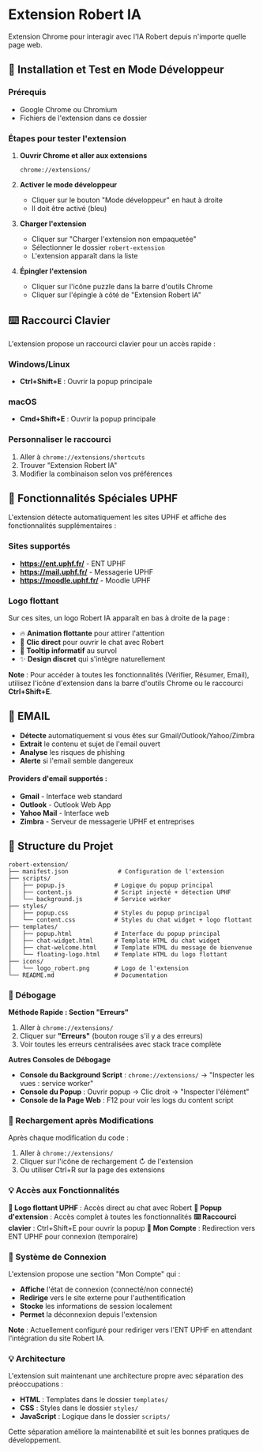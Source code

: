# Extension Robert IA

Extension Chrome pour interagir avec l'IA Robert depuis n'importe quelle page web.

## 🚀 Installation et Test en Mode Développeur

### Prérequis
- Google Chrome ou Chromium
- Fichiers de l'extension dans ce dossier

### Étapes pour tester l'extension

1. **Ouvrir Chrome et aller aux extensions**
   ```
   chrome://extensions/
   ```

2. **Activer le mode développeur**
   - Cliquer sur le bouton "Mode développeur" en haut à droite
   - Il doit être activé (bleu)

3. **Charger l'extension**
   - Cliquer sur "Charger l'extension non empaquetée"
   - Sélectionner le dossier `robert-extension`
   - L'extension apparaît dans la liste

4. **Épingler l'extension**
   - Cliquer sur l'icône puzzle dans la barre d'outils Chrome
   - Cliquer sur l'épingle à côté de "Extension Robert IA"

## ⌨️ Raccourci Clavier

L'extension propose un raccourci clavier pour un accès rapide :

### Windows/Linux
- **Ctrl+Shift+E** : Ouvrir la popup principale

### macOS
- **Cmd+Shift+E** : Ouvrir la popup principale

### Personnaliser le raccourci
1. Aller à `chrome://extensions/shortcuts`
2. Trouver "Extension Robert IA"
3. Modifier la combinaison selon vos préférences

## 🎯 Fonctionnalités Spéciales UPHF

L'extension détecte automatiquement les sites UPHF et affiche des fonctionnalités supplémentaires :

### Sites supportés
- **https://ent.uphf.fr/** - ENT UPHF
- **https://mail.uphf.fr/** - Messagerie UPHF  
- **https://moodle.uphf.fr/** - Moodle UPHF

### Logo flottant
Sur ces sites, un logo Robert IA apparaît en bas à droite de la page :
- 🔥 **Animation flottante** pour attirer l'attention  
- 💬 **Clic direct** pour ouvrir le chat avec Robert
- 🎯 **Tooltip informatif** au survol
- ✨ **Design discret** qui s'intègre naturellement

**Note** : Pour accéder à toutes les fonctionnalités (Vérifier, Résumer, Email), utilisez l'icône d'extension dans la barre d'outils Chrome ou le raccourci **Ctrl+Shift+E**.

## 📧 **EMAIL**
- **Détecte** automatiquement si vous êtes sur Gmail/Outlook/Yahoo/Zimbra
- **Extrait** le contenu et sujet de l'email ouvert
- **Analyse** les risques de phishing
- **Alerte** si l'email semble dangereux

#### Providers d'email supportés :
- **Gmail** - Interface web standard
- **Outlook** - Outlook Web App
- **Yahoo Mail** - Interface web
- **Zimbra** - Serveur de messagerie UPHF et entreprises

## 🔧 Structure du Projet

```
robert-extension/
├── manifest.json              # Configuration de l'extension
├── scripts/
│   ├── popup.js              # Logique du popup principal
│   ├── content.js            # Script injecté + détection UPHF
│   └── background.js         # Service worker
├── styles/
│   ├── popup.css             # Styles du popup principal
│   └── content.css           # Styles du chat widget + logo flottant
├── templates/
│   ├── popup.html            # Interface du popup principal
│   ├── chat-widget.html      # Template HTML du chat widget
│   ├── chat-welcome.html     # Template HTML du message de bienvenue
│   └── floating-logo.html    # Template HTML du logo flottant
├── icons/
│   └── logo_robert.png       # Logo de l'extension
└── README.md                 # Documentation
```

### 🐛 Débogage

**Méthode Rapide : Section "Erreurs"**
1. Aller à `chrome://extensions/`
2. Cliquer sur **"Erreurs"** (bouton rouge s'il y a des erreurs)
3. Voir toutes les erreurs centralisées avec stack trace complète

**Autres Consoles de Débogage**
- **Console du Background Script** : `chrome://extensions/` → "Inspecter les vues : service worker"
- **Console du Popup** : Ouvrir popup → Clic droit → "Inspecter l'élément"
- **Console de la Page Web** : F12 pour voir les logs du content script

### 🔄 Rechargement après Modifications

Après chaque modification du code :
1. Aller à `chrome://extensions/`
2. Cliquer sur l'icône de rechargement ↻ de l'extension
3. Ou utiliser Ctrl+R sur la page des extensions

### 💡 Accès aux Fonctionnalités

**🎯 Logo flottant UPHF** : Accès direct au chat avec Robert
**🔧 Popup d'extension** : Accès complet à toutes les fonctionnalités
**⌨️ Raccourci clavier** : Ctrl+Shift+E pour ouvrir la popup
**👤 Mon Compte** : Redirection vers ENT UPHF pour connexion (temporaire)

### 🔐 Système de Connexion

L'extension propose une section "Mon Compte" qui :
- **Affiche** l'état de connexion (connecté/non connecté)
- **Redirige** vers le site externe pour l'authentification
- **Stocke** les informations de session localement
- **Permet** la déconnexion depuis l'extension

**Note** : Actuellement configuré pour rediriger vers l'ENT UPHF en attendant l'intégration du site Robert IA.

### 💡 Architecture

L'extension suit maintenant une architecture propre avec séparation des préoccupations :
- **HTML** : Templates dans le dossier `templates/`
- **CSS** : Styles dans le dossier `styles/`
- **JavaScript** : Logique dans le dossier `scripts/`

Cette séparation améliore la maintenabilité et suit les bonnes pratiques de développement.

